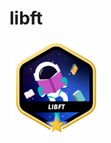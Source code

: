 # libft

<p align=centre>
	<img src=https://github.com/luma-3/libft/blob/main/img/libftm.png alt=Libft_img>
</p>

